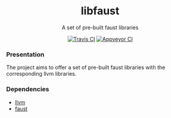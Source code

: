 <p align="center">
  <h1 align="center">
    libfaust
  </h1>
  <p align="center">
    A set of pre-built faust libraries
  </p>
  <p align="center">
    <a href="https://travis-ci.org/pierreguillot/libfaust"><img src="https://img.shields.io/travis/pierreguillot/libfaust.svg?label=travis" alt="Travis CI"></a>
    <a href="https://ci.appveyor.com/project/pierreguillot/libfaust/history"><img src="https://img.shields.io/appveyor/ci/pierreguillot/libfaust.svg?label=appveyor" alt="Appveyor CI"></a>
  </p>
</p>

### Presentation

The project aims to offer a set of pre-built faust libraries with the corresponding llvm libraries.

### Dependencies

- [llvm](http://llvm.org)
- [faust](https://github.com/grame-cncm/faust.git)
